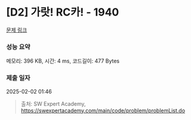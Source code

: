 # [D2] 가랏! RC카! - 1940 

[문제 링크](https://swexpertacademy.com/main/code/problem/problemDetail.do?contestProbId=AV5PjMgaALgDFAUq) 

### 성능 요약

메모리: 396 KB, 시간: 4 ms, 코드길이: 477 Bytes

### 제출 일자

2025-02-02 01:46



> 출처: SW Expert Academy, https://swexpertacademy.com/main/code/problem/problemList.do